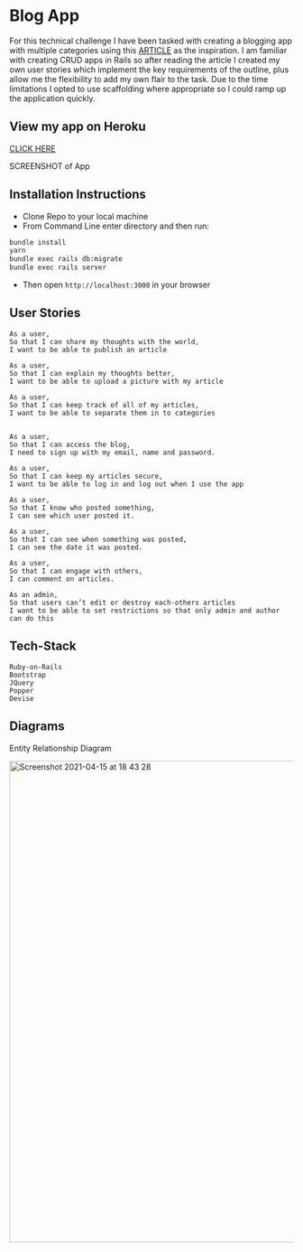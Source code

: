 # Blog App

For this technical challenge I have been tasked with creating a blogging app with multiple categories using this [ARTICLE](https://medium.com/@bruno_boehm/full-blog-app-tutorial-on-rails-zero-to-deploy-4c19e8174791) as the inspiration.
I am familiar with creating CRUD apps in Rails so after reading the article I created my own user stories which implement the key requirements of the outline, plus allow me the flexibility to add my own flair to the task.
Due to the time limitations I opted to use scaffolding where appropriate so I could ramp up the application quickly.

## View my app on Heroku

[CLICK HERE](https://fast-headland-03608.herokuapp.com/)

SCREENSHOT of App

## Installation Instructions

- Clone Repo to your local machine
- From Command Line enter directory and then run:

```sh
bundle install
yarn
bundle exec rails db:migrate
bundle exec rails server
```

- Then open `http://localhost:3000` in your browser

## User Stories

```
As a user,
So that I can share my thoughts with the world,
I want to be able to publish an article

As a user,
So that I can explain my thoughts better,
I want to be able to upload a picture with my article

As a user,
So that I can keep track of all of my articles,
I want to be able to separate them in to categories


As a user,
So that I can access the blog,
I need to sign up with my email, name and password.

As a user,
So that I can keep my articles secure,
I want to be able to log in and log out when I use the app

As a user,
So that I know who posted something,
I can see which user posted it.

As a user,
So that I can see when something was posted,
I can see the date it was posted.

As a user,
So that I can engage with others,
I can comment on articles.

As an admin,
So that users can’t edit or destroy each-others articles
I want to be able to set restrictions so that only admin and author can do this

```

## Tech-Stack

```
Ruby-on-Rails
Bootstrap
JQuery
Popper
Devise
```

## Diagrams

Entity Relationship Diagram

<img width="853" alt="Screenshot 2021-04-15 at 18 43 28" src="https://user-images.githubusercontent.com/71830424/115056432-c29c1480-9eda-11eb-9848-c8eb5716f893.png">
